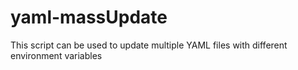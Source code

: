 # yaml-massUpdate
This script can be used to update multiple YAML files with different environment variables 
